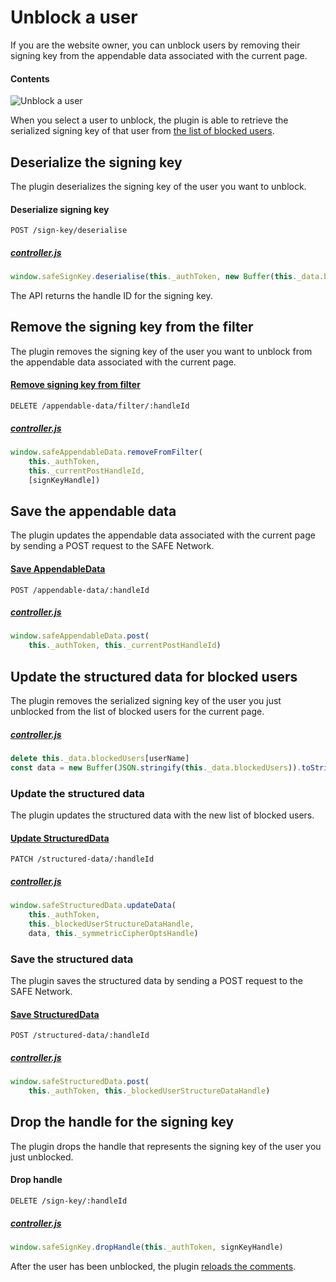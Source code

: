 # Unblock a user

If you are the website owner, you can unblock users by removing their signing key from the appendable data associated with the current page.

#### Contents

<!-- toc -->

![Unblock a user](img/unblock-a-user.png)

When you select a user to unblock, the plugin is able to retrieve the serialized signing key of that user from [the list of blocked users](fetch-public-names.md#fetch-the-list-of-blocked-users).

## Deserialize the signing key

The plugin deserializes the signing key of the user you want to unblock.

#### Deserialize signing key

```
POST /sign-key/deserialise
```

##### [controller.js](https://github.com/maidsafe/safe_examples/blob/3e44e154ae1ba3b019561f02afd9888429a8c574/permanent_comments_plugin/comments/src/controller.js#L272)

```js
window.safeSignKey.deserialise(this._authToken, new Buffer(this._data.blockedUsers[userName], 'base64'))
```

The API returns the handle ID for the signing key.

## Remove the signing key from the filter

The plugin removes the signing key of the user you want to unblock from the appendable data associated with the current page.

#### [Remove signing key from filter](https://github.com/maidsafe/rfcs/blob/master/text/0042-launcher-api-v0.6/api/appendable_data.md#delete-sign-keys-from-filter)

```
DELETE /appendable-data/filter/:handleId
```

##### [controller.js](https://github.com/maidsafe/safe_examples/blob/3e44e154ae1ba3b019561f02afd9888429a8c574/permanent_comments_plugin/comments/src/controller.js#L274-L277)

```js
window.safeAppendableData.removeFromFilter(
    this._authToken,
    this._currentPostHandleId,
    [signKeyHandle])
```

## Save the appendable data

The plugin updates the appendable data associated with the current page by sending a POST request to the SAFE Network.

#### [Save AppendableData](https://github.com/maidsafe/rfcs/blob/master/text/0042-launcher-api-v0.6/api/appendable_data.md#save-appendabledata)

```
POST /appendable-data/:handleId
```

##### [controller.js](https://github.com/maidsafe/safe_examples/blob/3e44e154ae1ba3b019561f02afd9888429a8c574/permanent_comments_plugin/comments/src/controller.js#L278-L279)

```js
window.safeAppendableData.post(
    this._authToken, this._currentPostHandleId)
```

## Update the structured data for blocked users

The plugin removes the serialized signing key of the user you just unblocked from the list of blocked users for the current page.

##### [controller.js](https://github.com/maidsafe/safe_examples/blob/3e44e154ae1ba3b019561f02afd9888429a8c574/permanent_comments_plugin/comments/src/controller.js#L281-L282)

```js
delete this._data.blockedUsers[userName]
const data = new Buffer(JSON.stringify(this._data.blockedUsers)).toString('base64')
```

### Update the structured data

The plugin updates the structured data with the new list of blocked users.

#### [Update StructuredData](https://github.com/maidsafe/rfcs/blob/master/text/0042-launcher-api-v0.6/api/structured_data.md#update-data)

```
PATCH /structured-data/:handleId
```

##### [controller.js](https://github.com/maidsafe/safe_examples/blob/3e44e154ae1ba3b019561f02afd9888429a8c574/permanent_comments_plugin/comments/src/controller.js#L283-L286)

```js
window.safeStructuredData.updateData(
    this._authToken,
    this._blockedUserStructureDataHandle,
    data, this._symmetricCipherOptsHandle)
```

### Save the structured data

The plugin saves the structured data by sending a POST request to the SAFE Network.

#### [Save StructuredData](https://github.com/maidsafe/rfcs/blob/master/text/0042-launcher-api-v0.6/api/structured_data.md#save-structured-data)

```
POST /structured-data/:handleId
```

##### [controller.js](https://github.com/maidsafe/safe_examples/blob/3e44e154ae1ba3b019561f02afd9888429a8c574/permanent_comments_plugin/comments/src/controller.js#L287-L288)

```js
window.safeStructuredData.post(
    this._authToken, this._blockedUserStructureDataHandle)
```

## Drop the handle for the signing key

The plugin drops the handle that represents the signing key of the user you just unblocked.

#### Drop handle

```
DELETE /sign-key/:handleId
```

##### [controller.js](https://github.com/maidsafe/safe_examples/blob/3e44e154ae1ba3b019561f02afd9888429a8c574/permanent_comments_plugin/comments/src/controller.js#L294)

```js
window.safeSignKey.dropHandle(this._authToken, signKeyHandle)
```

After the user has been unblocked, the plugin [reloads the comments](fetch-comments.md).
